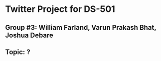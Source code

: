 # Twitter Project for DS-501
## Group #3: William Farland, Varun Prakash Bhat, Joshua Debare
## Topic: ?

